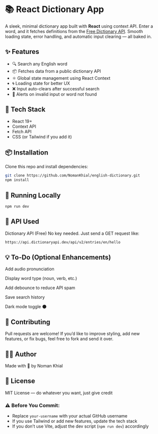 
# 📚 React Dictionary App

A sleek, minimal dictionary app built with **React** using context API. Enter a word, and it fetches definitions from the [Free Dictionary API](https://dictionaryapi.dev). Smooth loading state, error handling, and automatic input clearing — all baked in.

## ✨ Features

- 🔍 Search any English word
- 📦 Fetches data from a public dictionary API
- ⚛️ Global state management using React Context
- 🌀 Loading state for better UX
- ❌ Input auto-clears after successful search
- 🚫 Alerts on invalid input or word not found

## 🧠 Tech Stack

- React 19+
- Context API
- Fetch API
- CSS (or Tailwind if you add it)

## 📦 Installation

Clone this repo and install dependencies:

```bash
git clone https://github.com/NomanKhial/english-dictionary.git
npm install
```

## 🚀 Running Locally
```bash
npm run dev
```

## 📡 API Used
Dictionary API (Free)
No key needed. Just send a GET request like:

```bash
https://api.dictionaryapi.dev/api/v2/entries/en/hello
```

## 💡 To-Do (Optional Enhancements)
 Add audio pronunciation

 Display word type (noun, verb, etc.)

 Add debounce to reduce API spam

 Save search history

 Dark mode toggle 🌑

## 🤝 Contributing
Pull requests are welcome! If you’d like to improve styling, add new features, or fix bugs, feel free to fork and send it over.

## 🧑‍💻 Author
Made with 💙 by Noman Khial

## 📜 License
MIT License — do whatever you want, just give credit

### ⚠️ Before You Commit:
- Replace `your-username` with your actual GitHub username
- If you use Tailwind or add new features, update the tech stack
- If you don’t use Vite, adjust the dev script (`npm run dev`) accordingly

